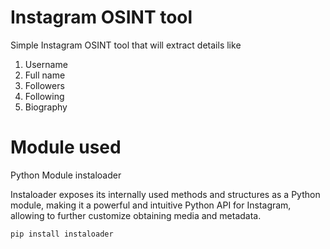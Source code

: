 # Instagram OSINT tool
Simple Instagram OSINT tool that will extract details like 
1. Username
2. Full name
3. Followers
4. Following
5. Biography

# Module  used 
Python Module instaloader  

Instaloader exposes its internally used methods and structures as a Python module, making it a powerful and intuitive Python API for Instagram, allowing to further customize obtaining media and metadata.

```bash
pip install instaloader
```
